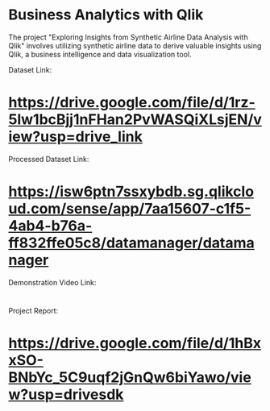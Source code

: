 # Business Analytics with Qlik
The project "Exploring Insights from Synthetic Airline Data Analysis with Qlik" involves utilizing synthetic airline data to derive valuable insights using Qlik, a business intelligence and data visualization tool. 

Dataset Link:
# https://drive.google.com/file/d/1rz-5lw1bcBjj1nFHan2PvWASQiXLsjEN/view?usp=drive_link

Processed Dataset Link:
# https://isw6ptn7ssxybdb.sg.qlikcloud.com/sense/app/7aa15607-c1f5-4ab4-b76a-ff832ffe05c8/datamanager/datamanager

Demonstration Video Link:
# 

Project Report:
# https://drive.google.com/file/d/1hBxxSO-BNbYc_5C9uqf2jGnQw6biYawo/view?usp=drivesdk
